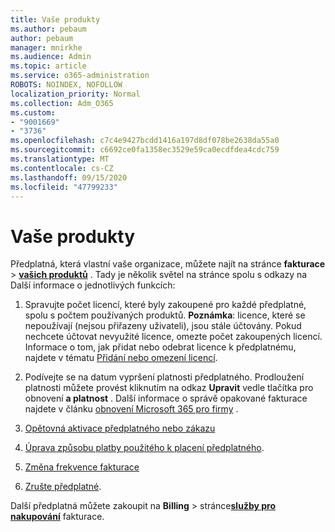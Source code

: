 ```yaml
---
title: Vaše produkty
ms.author: pebaum
author: pebaum
manager: mnirkhe
ms.audience: Admin
ms.topic: article
ms.service: o365-administration
ROBOTS: NOINDEX, NOFOLLOW
localization_priority: Normal
ms.collection: Adm_O365
ms.custom:
- "9001669"
- "3736"
ms.openlocfilehash: c7c4e9427bcdd1416a197d8df078be2638da55a0
ms.sourcegitcommit: c6692ce0fa1358ec3529e59ca0ecdfdea4cdc759
ms.translationtype: MT
ms.contentlocale: cs-CZ
ms.lasthandoff: 09/15/2020
ms.locfileid: "47799233"
---
```

# <a name="your-products"></a>Vaše produkty

Předplatná, která vlastní vaše organizace, můžete najít na stránce **fakturace**  >  **[vašich produktů](https://go.microsoft.com/fwlink/p/?linkid=842054)** . Tady je několik světel na stránce spolu s odkazy na Další informace o jednotlivých funkcích:

1. Spravujte počet licencí, které byly zakoupené pro každé předplatné, spolu s počtem používaných produktů.  **Poznámka**: licence, které se nepoužívají (nejsou přiřazeny uživateli), jsou stále účtovány.  Pokud nechcete účtovat nevyužité licence, omezte počet zakoupených licencí. Informace o tom, jak přidat nebo odebrat licence k předplatnému, najdete v tématu [Přidání nebo omezení licencí](https://docs.microsoft.com/alchemyinsights/how-to-add-or-reduce-licenses).

2. Podívejte se na datum vypršení platnosti předplatného.  Prodloužení platnosti můžete provést kliknutím na odkaz **Upravit** vedle tlačítka pro obnovení **a platnost** .  Další informace o správě opakované fakturace najdete v článku [obnovení Microsoft 365 pro firmy](https://go.microsoft.com/fwlink/?linkid=2119216) .

3. [Opětovná aktivace předplatného nebo zákazu](https://go.microsoft.com/fwlink/?linkid=2117519)

4. [Úprava způsobu platby použitého k placení předplatného](https://go.microsoft.com/fwlink/?linkid=2117167).

5. [Změna frekvence fakturace](https://go.microsoft.com/fwlink/?linkid=2119112)

6. [Zrušte předplatné](https://go.microsoft.com/fwlink/?linkid=2119113).

Další předplatná můžete zakoupit na **Billing**  >  stránce[**služby pro nakupování**](https://go.microsoft.com/fwlink/p/?linkid=868433) fakturace.
